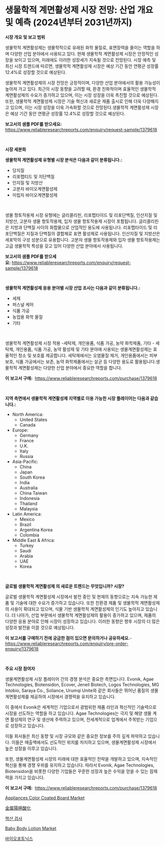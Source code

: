 <p><h1>생물학적 계면활성제 시장 전망: 산업 개요 및 예측 (2024년부터 2031년까지)</h1></p><p><strong>시장 개요 및 보고 범위</strong></p>
<p><p>생물학적 계면활성제는 생물학적으로 유래된 화학 물질로, 표면장력을 줄이는 역할을 하며 다양한 산업 분야에서 사용되고 있다. 현재 생물학적 계면활성제 시장은 안정적인 성장을 보이고 있으며, 미래에도 이러한 성장세가 지속될 것으로 전망된다. 시장 예측 및 최신 시장 트렌드에 따르면, 생물학적 계면활성제 시장은 예상 기간 동안 연평균 성장률 12.4%로 성장할 것으로 예상된다.</p><p>생물학적 계면활성제의 시장 전망은 긍정적이며, 다양한 산업 분야에서의 활용 가능성이 높아져 가고 있다. 최근의 시장 동향을 고려할 때, 환경 친화적이며 효율적인 생물학적 계면활성제의 수요가 증가하고 있으며, 이는 시장 성장을 더욱 촉진할 것으로 예상된다. 또한, 생물학적 계면활성제 시장은 기술 혁신과 새로운 제품 출시로 인해 더욱 다양해지고 있으며, 이는 시장 성장을 더욱 가속화할 것으로 전망된다.생물학적 계면활성제 시장은 예상 기간 동안 연평균 성장률 12.4%로 성장할 것으로 예상된다.</p></p>
<p><strong>보고서의 샘플 PDF를 받으세요:</strong> <a href="https://www.reliableresearchreports.com/enquiry/request-sample/1379618">https://www.reliableresearchreports.com/enquiry/request-sample/1379618</a></p>
<p>&nbsp;</p>
<p><strong>시장 세분화</strong></p>
<p><strong>생물학적 계면활성제 유형별 시장 분석은 다음과 같이 분류됩니다.:</strong></p>
<p><ul><li>당지질</li><li>리포펩티드 및 지단백질</li><li>인지질 및 지방산</li><li>고분자 바이오계면활성제</li><li>미립자 바이오계면활성제</li></ul></p>
<p>&nbsp;</p>
<p><p>생물 항토작용제 시장 유형에는 글리콜리핀, 리포펩타이드 및 리포단백질, 인산지질 및 지방산, 고분자 생물 항토작용제, 입자 생물 항토작용제 시장이 포함됩니다. 글리콜리핀은 지방과 단백질 사이의 화합물으로 산업적인 용도에 사용됩니다. 리포펩타이드 및 리포단백질은 지질과 단백질의 결합체로 표면 활성제로 사용됩니다. 인산지질 및 지방산은 세포막의 구성 성분으로 유용합니다. 고분자 생물 항토작용제와 입자 생물 항토작용제는 고급 생물학적 특성을 갖고 있어 다양한 산업 분야에서 사용됩니다.</p></p>
<p><strong>보고서의 샘플 PDF를 받으세요:</strong>&nbsp;<a href="https://www.reliableresearchreports.com/enquiry/request-sample/1379618">https://www.reliableresearchreports.com/enquiry/request-sample/1379618</a></p>
<p>&nbsp;</p>
<p><strong> 생물학적 계면활성제 응용 분야별 시장 산업 조사는 다음과 같이 분류됩니다.:</strong></p>
<p><ul><li>세제</li><li>퍼스널 케어</li><li>식품 가공</li><li>농업용 화학 물질</li><li>기타</li></ul></p>
<p>&nbsp;</p>
<p><p>생물학적 계면활성제 시장 적용 -세탁제, 개인용품, 식품 가공, 농약 화학제품, 기타 - 세탁제, 개인용품, 식품 가공, 농약 활성제 및 기타 분야에 사용되는 생물계면활성제는 효율적인 청소 및 보호를 제공합니다. 세탁제에서는 오염물질 제거, 개인용품에서는 피부 보호, 식품 가공에서는 보존, 농약 화학제품에서는 살균 등 다양한 용도로 활용됩니다.생물학적 계면활성제는 다양한 산업 분야에서 중요한 역할을 합니다.</p></p>
<p><strong>이 보고서 구매:</strong>&nbsp; <a href="https://www.reliableresearchreports.com/purchase/1379618">https://www.reliableresearchreports.com/purchase/1379618</a></p>
<p>&nbsp;</p>
<p><strong>지역 측면에서 생물학적 계면활성제 지역별로 이용 가능한 시장 플레이어는 다음과 같습니다.:</strong></p>
<p><ul>
    <li>
        North America:
        <ul>
            <li>United States</li>
            <li>Canada</li>
        </ul>
    </li>
    <li>
        Europe:
        <ul>
            <li>Germany</li>
            <li>France</li>
            <li>U.K.</li>
            <li>Italy</li>
            <li>Russia</li>
        </ul>
    </li>
    <li>
        Asia-Pacific:
        <ul>
            <li>China</li>
            <li>Japan</li>
            <li>South Korea</li>
            <li>India</li>
            <li>Australia</li>
            <li>China Taiwan</li>
            <li>Indonesia</li>
            <li>Thailand</li>
            <li>Malaysia</li>
        </ul>
    </li>
    <li>
        Latin America:
        <ul>
            <li>Mexico</li>
            <li>Brazil</li>
            <li>Argentina Korea</li>
            <li>Colombia</li>
        </ul>
    </li>
    <li>
        Middle East & Africa:
        <ul>
            <li>Turkey</li>
            <li>Saudi</li>
            <li>Arabia</li>
            <li>UAE</li>
            <li>Korea</li>
        </ul>
    </li>
    </ul></p>
<p>&nbsp;</p>
<p><strong>글로벌 생물학적 계면활성제 의 새로운 트렌드는 무엇입니까? 시장?</strong></p>
<p><p>글로벌 생물학적 계면활성제 시장에서 발전 중인 및 현재의 동향으로는 지속 가능한 제품 및 기술에 대한 수요가 증가하고 있습니다. 또한 친환경 제품 및 생물학적 계면활성제의 사용이 확대되고 있으며, 식물 기반 생물학적 계면활성제의 인기도 높아지고 있습니다. 더 나아가, 산업 부문에서 생물학적 계면활성제의 활용이 증가하고 있으며, 제품의 다양한 응용 분야로 인해 시장이 성장하고 있습니다. 이러한 동향은 향후 시장의 더 많은 성장과 발전을 이끌 것으로 예상됩니다.</p></p>
<p><strong>이 보고서를 구매하기 전에 궁금한 점이 있으면 문의하거나 공유하세요.</strong>- <a href="https://www.reliableresearchreports.com/enquiry/pre-order-enquiry/1379618">https://www.reliableresearchreports.com/enquiry/pre-order-enquiry/1379618</a></p>
<p>&nbsp;</p>
<p><strong>주요 시장 참여자</strong></p>
<p><p>생물계면활성제 시장 플레이어 간의 경쟁 분석은 중요한 측면입니다. Evonik, Agae Technologies, Biotensidon, Ecover, Jeneil Biotech, Logos Technologies, MG Intobio, Saraya Co., Soliance, Urumqi Unite와 같은 회사들은 뛰어난 품질의 생물계면활성제를 제공하여 시장에서 경쟁력을 유지하고 있습니다. </p><p>이 중에서 Evonik은 세계적인 기업으로서 광범위한 제품 라인과 혁신적인 기술력으로 시장을 선도하는 역할을 하고 있습니다. Agae Technologies는 극지 및 해양 생물 계면 활성제의 연구 및 생산에 주력하고 있으며, 전세계적으로 업계에서 주목받는 기업으로 성장하고 있습니다. </p><p>이들 회사들은 최신 동향 및 시장 규모와 같은 중요한 정보를 주의 깊게 파악하고 있습니다. 이들은 매출액에서도 선도적인 위치를 차지하고 있으며, 생물계면활성제 시장에서 높은 성장을 이루고 있습니다. </p><p>또한, 생물계면활성제 시장의 미래에 대한 효율적인 전략을 개발하고 있으며, 지속적인 혁신을 통해 경쟁 우위를 유지하고 있습니다. 따라서 Evonik, Agae Technologies, Biotensidon을 비롯한 다양한 기업들은 꾸준한 성장과 높은 수익을 얻을 수 있는 잠재력을 가지고 있습니다.</p></p>
<p><strong>이 보고서 구매:</strong>&nbsp;&nbsp;<a href="https://www.reliableresearchreports.com/purchase/1379618">https://www.reliableresearchreports.com/purchase/1379618</a></p>
<p><p><a href="https://meowing-lemming-dd3.notion.site/Appliances-Color-Coated-Board-Market-Size-Growth-and-Forecast-from-2024-2031-f64b88d68e1449f7b47c9146a026ac8f">Appliances Color Coated Board Market</a></p><p><a href="https://medium.com/@mikedeckw2023/%E9%87%91%E5%B1%9E%E3%82%A2%E3%83%8E%E3%83%80%E3%82%A4%E3%82%B8%E3%83%B3%E3%82%B0%E5%B8%82%E5%A0%B4%E3%81%AF-2031%E5%B9%B4%E3%81%BE%E3%81%A7%E3%81%AE%E5%B8%82%E5%A0%B4%E3%82%B7%E3%82%A7%E3%82%A2-%E3%82%B5%E3%82%A4%E3%82%BA-%E4%BA%88%E6%B8%AC%E3%82%92%E9%87%8D%E7%82%B9%E3%81%AB%E7%BD%AE%E3%81%84%E3%81%A6%E3%81%84%E3%81%BE%E3%81%99-aeb73a3332b7">金属陽極酸化</a></p><p><a href="https://github.com/plelbej847484502/Market-Research-Report-List-1/blob/main/7481811186718.md">핵산 검사</a></p><p><a href="https://view.publitas.com/reportprime-1/global-baby-body-lotion-market-size-and-market-trends-insights-and-projections-from-2024-to-2031/">Baby Body Lotion Market</a></p><p><a href="https://medium.com/@lfonhkp36091444/%EB%B0%94%EC%9D%B4%EC%98%A4%ED%8F%AC%ED%86%A0%EB%8B%89%EC%8A%A4-%EC%8B%9C%EC%9E%A5-%EC%8B%9C%EC%9E%A5-%EC%A0%90%EC%9C%A0%EC%9C%A8-%EC%8B%9C%EC%9E%A5-%ED%8A%B8%EB%A0%8C%EB%93%9C-%EB%B0%8F-%EB%AF%B8%EB%9E%98-%EC%84%B1%EC%9E%A5-%ED%83%90%EC%83%89-f74a92daef0e">바이오포토닉스</a></p></p>
